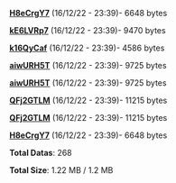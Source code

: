 [**H8eCrgY7**](/data/H8eCrgY7.txt) (16/12/22 - 23:39)- 6648 bytes

[**kE6LVRp7**](/data/kE6LVRp7.txt) (16/12/22 - 23:39)- 9470 bytes

[**k16QyCaf**](/data/k16QyCaf.txt) (16/12/22 - 23:39)- 4586 bytes

[**aiwURH5T**](/data/aiwURH5T.txt) (16/12/22 - 23:39)- 9725 bytes

[**aiwURH5T**](/data/aiwURH5T.txt) (16/12/22 - 23:39)- 9725 bytes

[**QFj2GTLM**](/data/QFj2GTLM.txt) (16/12/22 - 23:39)- 11215 bytes

[**QFj2GTLM**](/data/QFj2GTLM.txt) (16/12/22 - 23:39)- 11215 bytes

[**H8eCrgY7**](/data/H8eCrgY7.txt) (16/12/22 - 23:39)- 6648 bytes

**Total Datas**: 268

**Total Size**: 1.22 MB / 1.2 MB